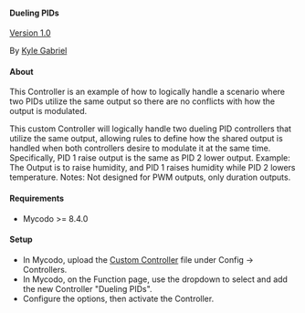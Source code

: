 #### Dueling PIDs

[Version 1.0](https://github.com/kizniche/Mycodo-custom/blob/master/custom_controllers/dueling%20PID%20controllers/CHANGELOG.md)

By [Kyle Gabriel](https://kylegabriel.com/)

#### About

This Controller is an example of how to logically handle a scenario where two PIDs utilize the same output so there are no conflicts with how the output is modulated.

This custom Controller will logically handle two dueling PID controllers that utilize the same output, allowing rules to define how the shared output is handled when both controllers desire to modulate it at the same time. Specifically, PID 1 raise output is the same as PID 2 lower output. Example: The Output is to raise humidity, and PID 1 raises humidity while PID 2 lowers temperature. Notes: Not designed for PWM outputs, only duration outputs.

#### Requirements

* Mycodo >= 8.4.0

#### Setup

* In Mycodo, upload the [Custom Controller](https://raw.githubusercontent.com/kizniche/Mycodo-custom/master/custom_controllers/dueling%20PID%20controllers/mycodo_custom_controller_dueling_pids.py) file under Config -> Controllers.
* In Mycodo, on the Function page, use the dropdown to select and add the new Controller "Dueling PIDs".
* Configure the options, then activate the Controller.
